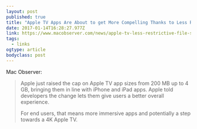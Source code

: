 ```yaml
---
layout: post 
published: true 
title: "Apple TV Apps Are About to get More Compelling Thanks to Less Restrictive File Sizes" 
date: 2017-01-14T16:28:27.977Z 
link: https://www.macobserver.com/news/apple-tv-less-restrictive-file-sizes/ 
tags:
  - links
ogtype: article 
bodyclass: post 
---
```


Mac Observer:

> Apple just raised the cap on Apple TV app sizes from 200 MB up to 4 GB, bringing them in line with iPhone and iPad apps. Apple told developers the change lets them give users a better overall experience. 
> 
> For end users, that means more immersive apps and potentially a step towards a 4K Apple TV.
